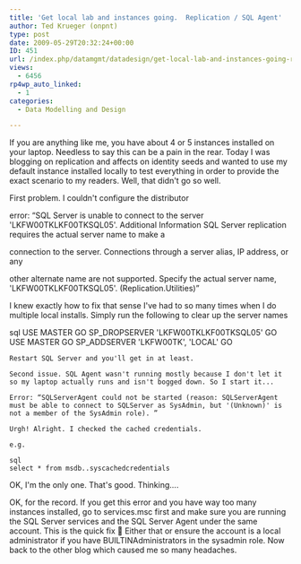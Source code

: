 ```yaml
---
title: 'Get local lab and instances going.  Replication / SQL Agent'
author: Ted Krueger (onpnt)
type: post
date: 2009-05-29T20:32:24+00:00
ID: 451
url: /index.php/datamgmt/datadesign/get-local-lab-and-instances-going-replic/
views:
  - 6456
rp4wp_auto_linked:
  - 1
categories:
  - Data Modelling and Design

---
```

If you are anything like me, you have about 4 or 5 instances installed on your laptop. Needless to say this can be a pain in the rear. Today I was blogging on replication and affects on identity seeds and wanted to use my default instance installed locally to test everything in order to provide the exact scenario to my readers. Well, that didn't go so well.

First problem. I couldn't configure the distributor 

error: “SQL Server is unable to connect to the server 'LKFW00TKLKF00TKSQL05'. Additional Information SQL Server replication requires the actual server name to make a
  
connection to the server. Connections through a server alias, IP address, or any
  
other alternate name are not supported. Specify the actual server name, 'LKFW00TKLKF00TKSQL05'. (Replication.Utilities)”

I knew exactly how to fix that sense I've had to so many times when I do multiple local installs. Simply run the following to clear up the server names

sql
USE MASTER
GO
SP_DROPSERVER 'LKFW00TKLKF00TKSQL05'
GO
USE MASTER
GO
SP_ADDSERVER 'LKFW00TK', 'LOCAL'
GO
```
Restart SQL Server and you'll get in at least.

Second issue. SQL Agent wasn't running mostly because I don't let it so my laptop actually runs and isn't bogged down. So I start it...
  
Error: “SQLServerAgent could not be started (reason: SQLServerAgent must be able to connect to SQLServer as SysAdmin, but '(Unknown)' is not a member of the SysAdmin role). ”

Urgh! Alright. I checked the cached credentials.
  
e.g.

sql
select * from msdb..syscachedcredentials
```
OK, I'm the only one. That's good. Thinking....

OK, for the record. If you get this error and you have way too many instances installed, go to services.msc first and make sure you are running the SQL Server services and the SQL Server Agent under the same account. This is the quick fix 🙂 Either that or ensure the account is a local administrator if you have BUILTINAdministrators in the sysadmin role. Now back to the other blog which caused me so many headaches.